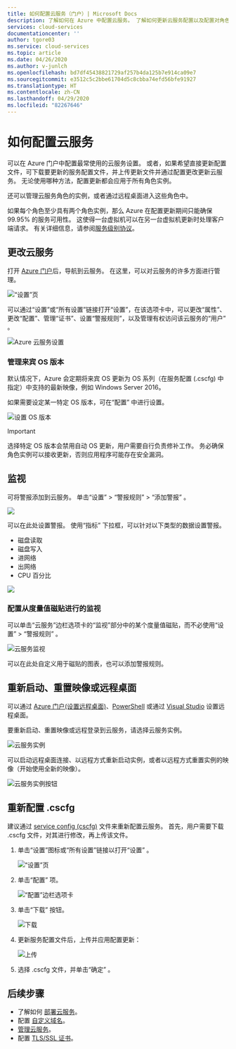 ```yaml
---
title: 如何配置云服务（门户）| Microsoft Docs
description: 了解如何在 Azure 中配置云服务。 了解如何更新云服务配置以及配置对角色实例的远程访问。 这些示例使用 Azure 门户。
services: cloud-services
documentationcenter: ''
author: tgore03
ms.service: cloud-services
ms.topic: article
ms.date: 04/26/2020
ms.author: v-junlch
ms.openlocfilehash: bd7df45438821729af257b4da125b7e914ca09e7
ms.sourcegitcommit: e3512c5c2bbe61704d5c8cbba74efd56bfe91927
ms.translationtype: HT
ms.contentlocale: zh-CN
ms.lasthandoff: 04/29/2020
ms.locfileid: "82267646"
---
```

# <a name="how-to-configure-cloud-services"></a>如何配置云服务

可以在 Azure 门户中配置最常使用的云服务设置。 或者，如果希望直接更新配置文件，可下载要更新的服务配置文件，并上传更新文件并通过配置更改更新云服务。 无论使用哪种方法，配置更新都会应用于所有角色实例。

还可以管理云服务角色的实例，或者通过远程桌面进入这些角色中。

如果每个角色至少具有两个角色实例，那么 Azure 在配置更新期间只能确保 99.95% 的服务可用性。 这使得一台虚拟机可以在另一台虚拟机更新时处理客户端请求。 有关详细信息，请参阅[服务级别协议](https://www.azure.cn/support/legal/sla/)。

## <a name="change-a-cloud-service"></a>更改云服务

打开 [Azure 门户](https://portal.azure.cn/)后，导航到云服务。 在这里，可以对云服务的许多方面进行管理。

![“设置”页](./media/cloud-services-how-to-configure-portal/cloud-service.png)

可以通过“设置”或“所有设置”链接打开“设置”，在该选项卡中，可以更改“属性”、更改“配置”、管理“证书”、设置“警报规则”，以及管理有权访问该云服务的“用户”         。

![Azure 云服务设置](./media/cloud-services-how-to-configure-portal/cs-settings-blade.png)

### <a name="manage-guest-os-version"></a>管理来宾 OS 版本

默认情况下，Azure 会定期将来宾 OS 更新为 OS 系列（在服务配置 (.cscfg) 中指定）中支持的最新映像，例如 Windows Server 2016。

如果需要设定某一特定 OS 版本，可在“配置”  中进行设置。

![设置 OS 版本](./media/cloud-services-how-to-configure-portal/cs-settings-config-guestosversion.png)

>[!IMPORTANT]
> 选择特定 OS 版本会禁用自动 OS 更新，用户需要自行负责修补工作。 务必确保角色实例可以接收更新，否则应用程序可能存在安全漏洞。

## <a name="monitoring"></a>监视

可将警报添加到云服务。 单击“设置”   > “警报规则”   > “添加警报”  。

![](./media/cloud-services-how-to-configure-portal/cs-alerts.png)

可以在此处设置警报。 使用“指标”  下拉框，可以针对以下类型的数据设置警报。

* 磁盘读取
* 磁盘写入
* 进网络
* 出网络
* CPU 百分比

![](./media/cloud-services-how-to-configure-portal/cs-alert-item.png)

### <a name="configure-monitoring-from-a-metric-tile"></a>配置从度量值磁贴进行的监视

可以单击“云服务”边栏选项卡的“监视”部分中的某个度量值磁贴，而不必使用“设置” > “警报规则”    。

![云服务监视](./media/cloud-services-how-to-configure-portal/cs-monitoring.png)

可以在此处自定义用于磁贴的图表，也可以添加警报规则。

## <a name="reboot-reimage-or-remote-desktop"></a>重新启动、重置映像或远程桌面

可以通过 [Azure 门户(设置远程桌面)](cloud-services-role-enable-remote-desktop-new-portal.md)、[PowerShell](cloud-services-role-enable-remote-desktop-powershell.md) 或通过 [Visual Studio](cloud-services-role-enable-remote-desktop-visual-studio.md) 设置远程桌面。

要重新启动、重置映像或远程登录到云服务，请选择云服务实例。

![云服务实例](./media/cloud-services-how-to-configure-portal/cs-instance.png)

可以启动远程桌面连接、以远程方式重新启动实例，或者以远程方式重置实例的映像（开始使用全新的映像）。

![云服务实例按钮](./media/cloud-services-how-to-configure-portal/cs-instance-buttons.png)

## <a name="reconfigure-your-cscfg"></a>重新配置 .cscfg

建议通过 [service config (cscfg)](cloud-services-model-and-package.md#cscfg) 文件来重新配置云服务。 首先，用户需要下载 .cscfg 文件，对其进行修改，再上传该文件。

1. 单击“设置”图标或“所有设置”链接以打开“设置”    。

    ![“设置”页](./media/cloud-services-how-to-configure-portal/cloud-service.png)
2. 单击“配置”  项。

    ![“配置”边栏选项卡](./media/cloud-services-how-to-configure-portal/cs-settings-config.png)
3. 单击“下载”  按钮。

    ![下载](./media/cloud-services-how-to-configure-portal/cs-settings-config-panel-download.png)
4. 更新服务配置文件后，上传并应用配置更新：

    ![上传](./media/cloud-services-how-to-configure-portal/cs-settings-config-panel-upload.png)
5. 选择 .cscfg 文件，并单击“确定”  。

## <a name="next-steps"></a>后续步骤

* 了解如何 [部署云服务](cloud-services-how-to-create-deploy-portal.md)。
* 配置 [自定义域名](cloud-services-custom-domain-name-portal.md)。
* [管理云服务](cloud-services-how-to-manage-portal.md)。
* 配置 [TLS/SSL 证书](cloud-services-configure-ssl-certificate-portal.md)。




